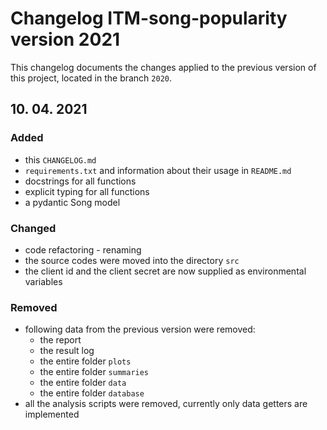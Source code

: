 # Changelog ITM-song-popularity version 2021

This changelog documents the changes applied to the previous version of this project, located in the branch `2020`.

## 10. 04. 2021

### Added

- this `CHANGELOG.md`
- `requirements.txt` and information about their usage in `README.md`
- docstrings for all functions
- explicit typing for all functions
- a pydantic Song model

### Changed

- code refactoring - renaming
- the source codes were moved into the directory `src`
- the client id and the client secret are now supplied as environmental variables

### Removed

- following data from the previous version were removed:
  - the report
  - the result log
  - the entire folder `plots`
  - the entire folder `summaries`
  - the entire folder `data`
  - the entire folder `database`
- all the analysis scripts were removed, currently only data getters are implemented
